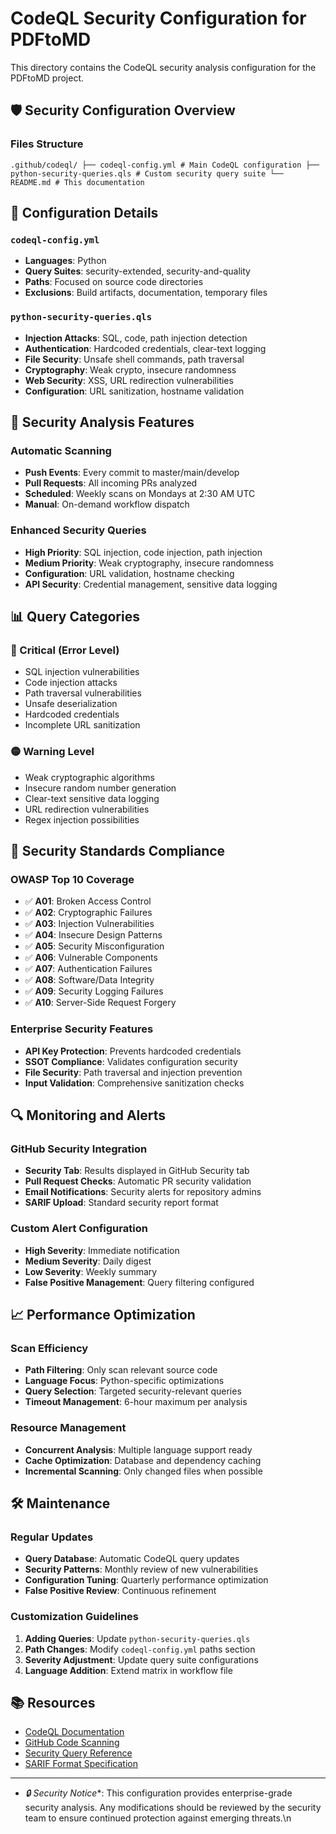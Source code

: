 # CodeQL Security Configuration for PDFtoMD

This directory contains the CodeQL security analysis configuration for the PDFtoMD project.

## 🛡️ Security Configuration Overview

### Files Structure

`.github/codeql/
├── codeql-config.yml # Main CodeQL configuration
├── python-security-queries.qls # Custom security query suite
└── README.md # This documentation
`

## 🔧 Configuration Details

### `codeql-config.yml`

- **Languages**: Python
- **Query Suites**: security-extended, security-and-quality
- **Paths**: Focused on source code directories
- **Exclusions**: Build artifacts, documentation, temporary files

### `python-security-queries.qls`

- **Injection Attacks**: SQL, code, path injection detection
- **Authentication**: Hardcoded credentials, clear-text logging
- **File Security**: Unsafe shell commands, path traversal
- **Cryptography**: Weak crypto, insecure randomness
- **Web Security**: XSS, URL redirection vulnerabilities
- **Configuration**: URL sanitization, hostname validation

## 🚀 Security Analysis Features

### Automatic Scanning

- **Push Events**: Every commit to master/main/develop
- **Pull Requests**: All incoming PRs analyzed
- **Scheduled**: Weekly scans on Mondays at 2:30 AM UTC
- **Manual**: On-demand workflow dispatch

### Enhanced Security Queries

- **High Priority**: SQL injection, code injection, path injection
- **Medium Priority**: Weak cryptography, insecure randomness
- **Configuration**: URL validation, hostname checking
- **API Security**: Credential management, sensitive data logging

## 📊 Query Categories

### 🔴 Critical (Error Level)

- SQL injection vulnerabilities
- Code injection attacks
- Path traversal vulnerabilities
- Unsafe deserialization
- Hardcoded credentials
- Incomplete URL sanitization

### 🟡 Warning Level

- Weak cryptographic algorithms
- Insecure random number generation
- Clear-text sensitive data logging
- URL redirection vulnerabilities
- Regex injection possibilities

## 🎯 Security Standards Compliance

### OWASP Top 10 Coverage

- ✅ **A01**: Broken Access Control
- ✅ **A02**: Cryptographic Failures
- ✅ **A03**: Injection Vulnerabilities
- ✅ **A04**: Insecure Design Patterns
- ✅ **A05**: Security Misconfiguration
- ✅ **A06**: Vulnerable Components
- ✅ **A07**: Authentication Failures
- ✅ **A08**: Software/Data Integrity
- ✅ **A09**: Security Logging Failures
- ✅ **A10**: Server-Side Request Forgery

### Enterprise Security Features

- **API Key Protection**: Prevents hardcoded credentials
- **SSOT Compliance**: Validates configuration security
- **File Security**: Path traversal and injection prevention
- **Input Validation**: Comprehensive sanitization checks

## 🔍 Monitoring and Alerts

### GitHub Security Integration

- **Security Tab**: Results displayed in GitHub Security tab
- **Pull Request Checks**: Automatic PR security validation
- **Email Notifications**: Security alerts for repository admins
- **SARIF Upload**: Standard security report format

### Custom Alert Configuration

- **High Severity**: Immediate notification
- **Medium Severity**: Daily digest
- **Low Severity**: Weekly summary
- **False Positive Management**: Query filtering configured

## 📈 Performance Optimization

### Scan Efficiency

- **Path Filtering**: Only scan relevant source code
- **Language Focus**: Python-specific optimizations
- **Query Selection**: Targeted security-relevant queries
- **Timeout Management**: 6-hour maximum per analysis

### Resource Management

- **Concurrent Analysis**: Multiple language support ready
- **Cache Optimization**: Database and dependency caching
- **Incremental Scanning**: Only changed files when possible

## 🛠️ Maintenance

### Regular Updates

- **Query Database**: Automatic CodeQL query updates
- **Security Patterns**: Monthly review of new vulnerabilities
- **Configuration Tuning**: Quarterly performance optimization
- **False Positive Review**: Continuous refinement

### Customization Guidelines

1. **Adding Queries**: Update `python-security-queries.qls`
2. **Path Changes**: Modify `codeql-config.yml` paths section
3. **Severity Adjustment**: Update query suite configurations
4. **Language Addition**: Extend matrix in workflow file

## 📚 Resources

- [CodeQL Documentation](https://codeql.github.com/docs/)
- [GitHub Code Scanning](https://docs.github.com/en/code-security/code-scanning)
- [Security Query Reference](https://codeql.github.com/codeql-query-help/)
- [SARIF Format Specification](https://docs.oasis-open.org/sarif/sarif/v2.1.0/sarif-v2.1.0.html)

- --

- *🔒 Security Notice**: This configuration provides enterprise-grade security analysis. Any modifications should be reviewed by the security team to ensure continued protection against emerging threats.\n
